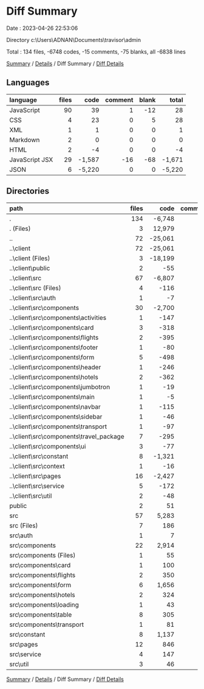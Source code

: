 # Diff Summary

Date : 2023-04-26 22:53:06

Directory c:\\Users\\ADNAN\\Documents\\travisor\\admin

Total : 134 files,  -6748 codes, -15 comments, -75 blanks, all -6838 lines

[Summary](results.md) / [Details](details.md) / Diff Summary / [Diff Details](diff-details.md)

## Languages
| language | files | code | comment | blank | total |
| :--- | ---: | ---: | ---: | ---: | ---: |
| JavaScript | 90 | 39 | 1 | -12 | 28 |
| CSS | 4 | 23 | 0 | 5 | 28 |
| XML | 1 | 1 | 0 | 0 | 1 |
| Markdown | 2 | 0 | 0 | 0 | 0 |
| HTML | 2 | -4 | 0 | 0 | -4 |
| JavaScript JSX | 29 | -1,587 | -16 | -68 | -1,671 |
| JSON | 6 | -5,220 | 0 | 0 | -5,220 |

## Directories
| path | files | code | comment | blank | total |
| :--- | ---: | ---: | ---: | ---: | ---: |
| . | 134 | -6,748 | -15 | -75 | -6,838 |
| . (Files) | 3 | 12,979 | 0 | 35 | 13,014 |
| .. | 72 | -25,061 | -57 | -386 | -25,504 |
| ..\\client | 72 | -25,061 | -57 | -386 | -25,504 |
| ..\\client (Files) | 3 | -18,199 | 0 | -35 | -18,234 |
| ..\\client\\public | 2 | -55 | -23 | -2 | -80 |
| ..\\client\\src | 67 | -6,807 | -34 | -349 | -7,190 |
| ..\\client\\src (Files) | 4 | -116 | -3 | -13 | -132 |
| ..\\client\\src\\auth | 1 | -7 | 0 | -2 | -9 |
| ..\\client\\src\\components | 30 | -2,700 | -13 | -174 | -2,887 |
| ..\\client\\src\\components\\activities | 1 | -147 | 0 | -8 | -155 |
| ..\\client\\src\\components\\card | 3 | -318 | 0 | -14 | -332 |
| ..\\client\\src\\components\\flights | 2 | -395 | -7 | -22 | -424 |
| ..\\client\\src\\components\\footer | 1 | -80 | 0 | -4 | -84 |
| ..\\client\\src\\components\\form | 5 | -498 | 0 | -30 | -528 |
| ..\\client\\src\\components\\header | 1 | -246 | 0 | -15 | -261 |
| ..\\client\\src\\components\\hotels | 2 | -362 | -1 | -20 | -383 |
| ..\\client\\src\\components\\jumbotron | 1 | -19 | 0 | -6 | -25 |
| ..\\client\\src\\components\\main | 1 | -5 | 0 | -3 | -8 |
| ..\\client\\src\\components\\navbar | 1 | -115 | 0 | -11 | -126 |
| ..\\client\\src\\components\\sidebar | 1 | -46 | 0 | -4 | -50 |
| ..\\client\\src\\components\\transport | 1 | -97 | 0 | -4 | -101 |
| ..\\client\\src\\components\\travel_package | 7 | -295 | -5 | -22 | -322 |
| ..\\client\\src\\components\\ui | 3 | -77 | 0 | -11 | -88 |
| ..\\client\\src\\constant | 8 | -1,321 | 0 | -17 | -1,338 |
| ..\\client\\src\\context | 1 | -16 | 0 | -4 | -20 |
| ..\\client\\src\\pages | 16 | -2,427 | -15 | -118 | -2,560 |
| ..\\client\\src\\service | 5 | -172 | 0 | -11 | -183 |
| ..\\client\\src\\util | 2 | -48 | -3 | -10 | -61 |
| public | 2 | 51 | 23 | 2 | 76 |
| src | 57 | 5,283 | 19 | 274 | 5,576 |
| src (Files) | 7 | 186 | 3 | 21 | 210 |
| src\\auth | 1 | 7 | 0 | 2 | 9 |
| src\\components | 22 | 2,914 | 13 | 158 | 3,085 |
| src\\components (Files) | 1 | 55 | 0 | 5 | 60 |
| src\\components\\card | 1 | 100 | 0 | 6 | 106 |
| src\\components\\flights | 2 | 350 | 12 | 26 | 388 |
| src\\components\\form | 6 | 1,656 | 0 | 62 | 1,718 |
| src\\components\\hotels | 2 | 324 | 1 | 22 | 347 |
| src\\components\\loading | 1 | 43 | 0 | 4 | 47 |
| src\\components\\table | 8 | 305 | 0 | 27 | 332 |
| src\\components\\transport | 1 | 81 | 0 | 6 | 87 |
| src\\constant | 8 | 1,137 | 0 | 16 | 1,153 |
| src\\pages | 12 | 846 | 0 | 53 | 899 |
| src\\service | 4 | 147 | 0 | 12 | 159 |
| src\\util | 3 | 46 | 3 | 12 | 61 |

[Summary](results.md) / [Details](details.md) / Diff Summary / [Diff Details](diff-details.md)